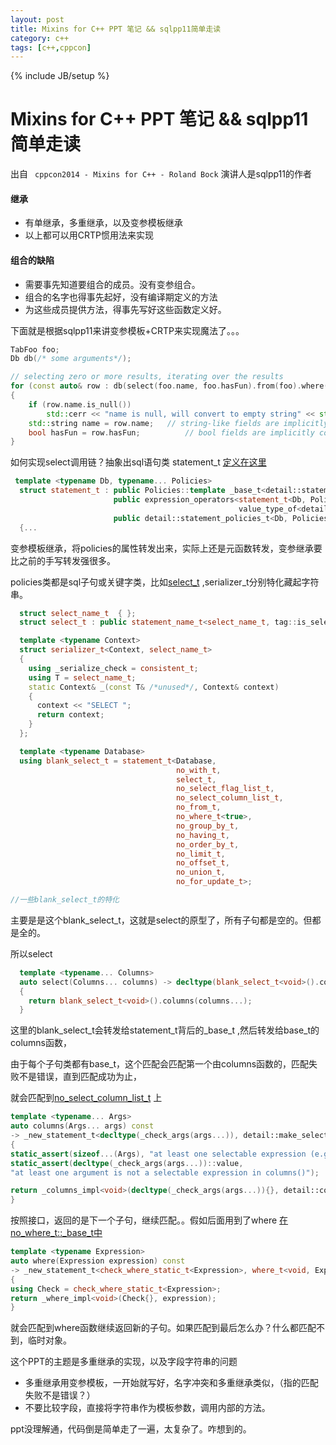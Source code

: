 ```yaml
---
layout: post
title: Mixins for C++ PPT 笔记 && sqlpp11简单走读
category: c++
tags: [c++,cppcon]
---
```

{% include JB/setup %}

#  Mixins for C++ PPT 笔记 && sqlpp11简单走读

出自 ` cppcon2014 - Mixins for C++ - Roland Bock`   演讲人是sqlpp11的作者

#### 继承

- 有单继承，多重继承，以及变参模板继承
- 以上都可以用CRTP惯用法来实现

#### 组合的缺陷

- 需要事先知道要组合的成员。没有变参组合。
- 组合的名字也得事先起好，没有编译期定义的方法
- 为这些成员提供方法，得事先写好这些函数定义好。



下面就是根据sqlpp11来讲变参模板+CRTP来实现魔法了。。。

```c++
TabFoo foo;
Db db(/* some arguments*/);

// selecting zero or more results, iterating over the results
for (const auto& row : db(select(foo.name, foo.hasFun).from(foo).where(foo.id > 17 and foo.name.like("%bar%"))))
{
    if (row.name.is_null())
        std::cerr << "name is null, will convert to empty string" << std::endl;
    std::string name = row.name;   // string-like fields are implicitly convertible to string
    bool hasFun = row.hasFun;          // bool fields are implicitly convertible to bool
}
```



如何实现select调用链？抽象出sql语句类 statement_t [定义在这里](https://github.com/rbock/sqlpp11/blob/develop/include/sqlpp11/statement.h)

```c++
 template <typename Db, typename... Policies>
  struct statement_t : public Policies::template _base_t<detail::statement_policies_t<Db, Policies...>>...,
                       public expression_operators<statement_t<Db, Policies...>,
                                                   value_type_of<detail::statement_policies_t<Db, Policies...>>>,
                       public detail::statement_policies_t<Db, Policies...>::_result_methods_t
  {...
```



变参模板继承，将policies的属性转发出来，实际上还是元函数转发，变参继承要比之前的手写转发强很多。

policies类都是sql子句或关键字类，比如[select_t](https://github.com/rbock/sqlpp11/blob/develop/include/sqlpp11/select.h) ,serializer_t分别特化藏起字符串。

```c++
  struct select_name_t  { };
  struct select_t : public statement_name_t<select_name_t, tag::is_select>  {};

  template <typename Context>
  struct serializer_t<Context, select_name_t>
  {
    using _serialize_check = consistent_t;
    using T = select_name_t;
    static Context& _(const T& /*unused*/, Context& context)
    {
      context << "SELECT ";
      return context;
    }
  };

  template <typename Database>
  using blank_select_t = statement_t<Database,
                                     no_with_t,
                                     select_t,
                                     no_select_flag_list_t,
                                     no_select_column_list_t,
                                     no_from_t,
                                     no_where_t<true>,
                                     no_group_by_t,
                                     no_having_t,
                                     no_order_by_t,
                                     no_limit_t,
                                     no_offset_t,
                                     no_union_t,
                                     no_for_update_t>;

//一些blank_select_t的特化
```

主要是是这个blank_select_t，这就是select的原型了，所有子句都是空的。但都是全的。

所以select

```c++
  template <typename... Columns>
  auto select(Columns... columns) -> decltype(blank_select_t<void>().columns(columns...))
  {
    return blank_select_t<void>().columns(columns...);
  }
```

这里的blank_select_t会转发给statement_t背后的_base_t  ,然后转发给base_t的columns函数，

由于每个子句类都有base_t，这个匹配会匹配第一个由columns函数的，匹配失败不是错误，直到匹配成功为止，

就会匹配到[no_select_column_list_t](https://github.com/rbock/sqlpp11/blob/ef01958b195e9a8ad7b77780fc53e14fbb8c8bf2/include/sqlpp11/statement.h) 上

```C++
template <typename... Args>
auto columns(Args... args) const
-> _new_statement_t<decltype(_check_args(args...)), detail::make_select_column_list_t<void, Args...>>
{
static_assert(sizeof...(Args), "at least one selectable expression (e.g. a column) required in columns()");
static_assert(decltype(_check_args(args...))::value,
"at least one argument is not a selectable expression in columns()");

return _columns_impl<void>(decltype(_check_args(args...)){}, detail::column_tuple_merge(args...));
}
```

 按照接口，返回的是下一个子句，继续匹配。。假如后面用到了where  [在no_where_t::_base_t中](https://github.com/rbock/sqlpp11/blob/ef01958b195e9a8ad7b77780fc53e14fbb8c8bf2/include/sqlpp11/where.h)

```c++
template <typename Expression>
auto where(Expression expression) const
-> _new_statement_t<check_where_static_t<Expression>, where_t<void, Expression>>
{
using Check = check_where_static_t<Expression>;
return _where_impl<void>(Check{}, expression);
}
```

就会匹配到where函数继续返回新的子句。如果匹配到最后怎么办？什么都匹配不到，临时对象。





这个PPT的主题是多重继承的实现，以及字段字符串的问题

- 多重继承用变参模板，一开始就写好，名字冲突和多重继承类似，（指的匹配失败不是错误？）
- 不要比较字段，直接将字符串作为模板参数，调用内部的方法。



ppt没理解通，代码倒是简单走了一遍，太复杂了。咋想到的。